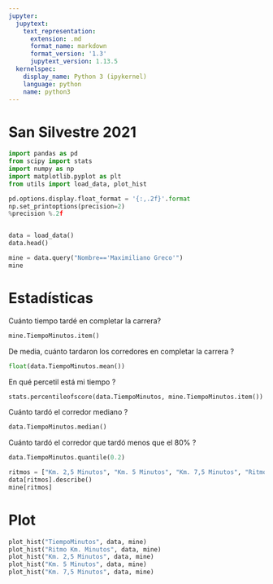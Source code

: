 ```yaml
---
jupyter:
  jupytext:
    text_representation:
      extension: .md
      format_name: markdown
      format_version: '1.3'
      jupytext_version: 1.13.5
  kernelspec:
    display_name: Python 3 (ipykernel)
    language: python
    name: python3
---
```


# San Silvestre 2021

```python
import pandas as pd
from scipy import stats
import numpy as np
import matplotlib.pyplot as plt
from utils import load_data, plot_hist
```

```python
pd.options.display.float_format = '{:,.2f}'.format
np.set_printoptions(precision=2)
%precision %.2f

```

```python

data = load_data()
data.head()
```



```python
mine = data.query("Nombre=='Maximiliano Greco'")
mine
```

# Estadísticas


Cuánto tiempo tardé en completar la carrera? 

```python
mine.TiempoMinutos.item()
```

De media, cuánto tardaron los corredores en completar la carrera ? 

```python
float(data.TiempoMinutos.mean())
```

En qué percetil está mi tiempo ?

```python
stats.percentileofscore(data.TiempoMinutos, mine.TiempoMinutos.item())
```

Cuánto tardó el corredor mediano ?

```python
data.TiempoMinutos.median()
```

Cuánto tardó el corredor que tardó menos que el 80% ? 

```python
data.TiempoMinutos.quantile(0.2)
```


```python
ritmos = ["Km. 2,5 Minutos", "Km. 5 Minutos", "Km. 7,5 Minutos", "Ritmo Km. Minutos"]
data[ritmos].describe()
mine[ritmos]
```

# Plot

```python
plot_hist("TiempoMinutos", data, mine)
plot_hist("Ritmo Km. Minutos", data, mine)
plot_hist("Km. 2,5 Minutos", data, mine)
plot_hist("Km. 5 Minutos", data, mine)
plot_hist("Km. 7,5 Minutos", data, mine)
```

